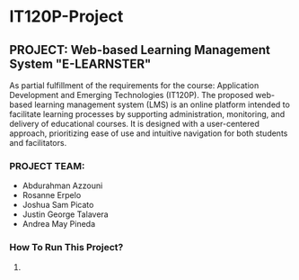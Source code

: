 # IT120P-Project

  <h2>PROJECT: Web-based Learning Management System "E-LEARNSTER"</h2>
  <p>As partial fulfillment of the requirements for the course: Application Development and Emerging Technologies (IT120P). The proposed web-based learning management system (LMS) is an online platform intended to facilitate learning processes by supporting administration, monitoring, and delivery of educational courses. It is designed with a user-centered approach, prioritizing ease of use and intuitive navigation for both students and facilitators. </p>

 <h3>PROJECT TEAM:</h3>
 <ul>
    <li>Abdurahman Azzouni </li>
    <li>Rosanne Erpelo</li>
    <li>Joshua Sam Picato</li>
    <li>Justin George Talavera</li>
    <li>Andrea May Pineda</li>
 </ul>  

<h3>How To Run This Project?</h3>
    <ol>
    <li></li>
    </ol>



